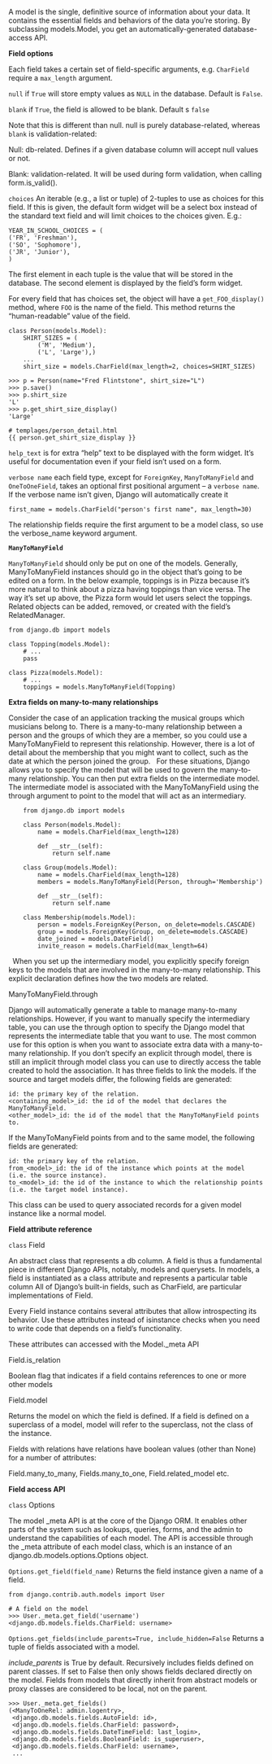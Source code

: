 ﻿A model is the single, definitive source of information about your data. It contains the essential fields and behaviors of the data you’re storing. By subclassing models.Model, you get an automatically-generated database-access API.

**Field options**

Each field takes a certain set of field-specific arguments, e.g. `CharField` require a `max_length` argument.

`null` if `True` will store empty values as `NULL` in the database. Default is `False`.

`blank` if `True`, the field is allowed to be blank. Default s `false`

Note that this is different than null. null is purely database-related, whereas `blank` is validation-related:

Null: db-related. Defines if a given database column will accept null values or not.

Blank: validation-related. It will be used during form validation, when calling form.is_valid().

`choices` An iterable (e.g., a list or tuple) of 2-tuples to use as choices for this field. If this is given, the default form widget will be a select box instead of the standard text field and will limit choices to the choices given. E.g.:

    YEAR_IN_SCHOOL_CHOICES = (
    ('FR', 'Freshman'),
    ('SO', 'Sophomore'),
    ('JR', 'Junior'),
    )

The first element in each tuple is the value that will be stored in the database. The second element is displayed by the field’s form widget.

For every field that has choices set, the object will have a `get_FOO_display()` method, where `FOO` is the name of the field. This method returns the “human-readable” value of the field.

    class Person(models.Model):
        SHIRT_SIZES = (
            ('M', 'Medium'),
            ('L', 'Large'),)
        ...
        shirt_size = models.CharField(max_length=2, choices=SHIRT_SIZES)

    >>> p = Person(name="Fred Flintstone", shirt_size="L")
    >>> p.save()
    >>> p.shirt_size
    'L'
    >>> p.get_shirt_size_display()
    'Large'

    # templages/person_detail.html
    {{ person.get_shirt_size_display }}

`help_text` is for extra “help” text to be displayed with the form widget. It’s useful for documentation even if your field isn’t used on a form.

`verbose name` each field type, except for `ForeignKey`, `ManyToManyField` and `OneToOneField`, takes an optional first positional argument – a `verbose name`. If the verbose name isn’t given, Django will automatically create it
 
    first_name = models.CharField("person's first name", max_length=30) 

The relationship fields require the first argument to be a model class, so use the verbose_name keyword argument.

**`ManyToManyField`**

`ManyToManyField` should only be put on one of the models. Generally, ManyToManyField instances should go in the object that’s going to be edited on a form. In the below example, toppings is in Pizza because it’s more natural to think about a pizza having toppings than vice versa. The way it’s set up above, the Pizza form would let users select the toppings.
 
Related objects can be added, removed, or created with the field’s RelatedManager.

    from django.db import models
     
    class Topping(models.Model):
        # ...
        pass
     
    class Pizza(models.Model):
        # ...
        toppings = models.ManyToManyField(Topping)

**Extra fields on many-to-many relationships**

Consider the case of an application tracking the musical groups which musicians belong to. There is a many-to-many relationship between a person and the groups of which they are a member, so you could use a ManyToManyField to represent this relationship. However, there is a lot of detail about the membership that you might want to collect, such as the date at which the person joined the group.
 
For these situations, Django allows you to specify the model that will be used to govern the many-to-many relationship. You can then put extra fields on the intermediate model. The intermediate model is associated with the ManyToManyField using the through argument to point to the model that will act as an intermediary. 

        from django.db import models
         
        class Person(models.Model):
            name = models.CharField(max_length=128)
         
            def __str__(self):
                return self.name
     
        class Group(models.Model):
            name = models.CharField(max_length=128)
            members = models.ManyToManyField(Person, through='Membership')
         
            def __str__(self):
                return self.name
        
        class Membership(models.Model):
            person = models.ForeignKey(Person, on_delete=models.CASCADE)
            group = models.ForeignKey(Group, on_delete=models.CASCADE)
            date_joined = models.DateField()
            invite_reason = models.CharField(max_length=64)
 
When you set up the intermediary model, you explicitly specify foreign keys to the models that are involved in the many-to-many relationship. This explicit declaration defines how the two models are related.

ManyToManyField.through

Django will automatically generate a table to manage many-to-many relationships. However, if you want to manually specify the intermediary table, you can use the through option to specify the Django model that represents the intermediate table that you want to use.
The most common use for this option is when you want to associate extra data with a many-to-many relationship.
If you don’t specify an explicit through model, there is still an implicit through model class you can use to directly access the table created to hold the association. It has three fields to link the models.
If the source and target models differ, the following fields are generated:

    id: the primary key of the relation.
    <containing_model>_id: the id of the model that declares the ManyToManyField.
    <other_model>_id: the id of the model that the ManyToManyField points to.

If the ManyToManyField points from and to the same model, the following fields are generated:

    id: the primary key of the relation.
    from_<model>_id: the id of the instance which points at the model (i.e. the source instance).
    to_<model>_id: the id of the instance to which the relationship points (i.e. the target model instance).

This class can be used to query associated records for a given model instance like a normal model.

**Field attribute reference**

`class` Field 

An abstract class that represents a db column. A field is thus a fundamental piece in different Django APIs, notably, models and querysets.
In models, a field is instantiated as a class attribute and represents a particular table column
All of Django’s built-in fields, such as CharField, are particular implementations of Field. 

Every Field instance contains several attributes that allow introspecting its behavior. Use these attributes instead of isinstance checks when you need to write code that depends on a field’s functionality. 

These attributes can accessed with the Model._meta API

Field.is_relation 

Boolean flag that indicates if a field contains references to one or more other models

Field.model

Returns the model on which the field is defined. If a field is defined on a superclass of a model, model will refer to the superclass, not the class of the instance.

Fields with relations have relations have boolean values (other than None) for a number of attributes: 

Field.many_to_many, Fields.many_to_one, Field.related_model etc.

**Field access API**

`class` Options

The model _meta API is at the core of the Django ORM. It enables other parts of the system such as lookups, queries, forms, and the admin to understand the capabilities of each model. The API is accessible through the _meta attribute of each model class, which is an instance of an django.db.models.options.Options object.

`Options.get_field(field_name)` Returns the field instance given a name of a field.

    from django.contrib.auth.models import User
    
    # A field on the model
    >>> User._meta.get_field('username')
    <django.db.models.fields.CharField: username>
    
`Options.get_fields(include_parents=True, include_hidden=False` Returns a tuple of fields associated with a model.

*include_parents* is True by default. Recursively includes fields defined on parent classes. If set to False then only shows fields declared directly on the model. Fields from models that directly inherit from abstract models or proxy classes are considered to be local, not on the parent.

    >>> User._meta.get_fields()
    (<ManyToOneRel: admin.logentry>,
     <django.db.models.fields.AutoField: id>,
     <django.db.models.fields.CharField: password>,
     <django.db.models.fields.DateTimeField: last_login>,
     <django.db.models.fields.BooleanField: is_superuser>,
     <django.db.models.fields.CharField: username>,
     ...
